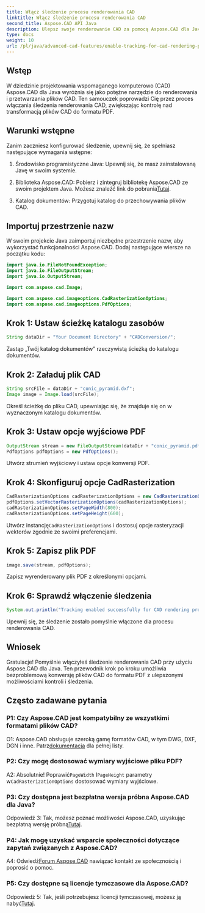 ```yaml
---
title: Włącz śledzenie procesu renderowania CAD
linktitle: Włącz śledzenie procesu renderowania CAD
second_title: Aspose.CAD API Java
description: Ulepsz swoje renderowanie CAD za pomocą Aspose.CAD dla Java. Postępuj zgodnie z naszym przewodnikiem krok po kroku, aby umożliwić śledzenie i poprawić jakość konwersji plików PDF.
type: docs
weight: 10
url: /pl/java/advanced-cad-features/enable-tracking-for-cad-rendering-process/
---
```

## Wstęp

W dziedzinie projektowania wspomaganego komputerowo (CAD) Aspose.CAD dla Java wyróżnia się jako potężne narzędzie do renderowania i przetwarzania plików CAD. Ten samouczek poprowadzi Cię przez proces włączania śledzenia renderowania CAD, zwiększając kontrolę nad transformacją plików CAD do formatu PDF.

## Warunki wstępne

Zanim zaczniesz konfigurować śledzenie, upewnij się, że spełniasz następujące wymagania wstępne:

1. Środowisko programistyczne Java: Upewnij się, że masz zainstalowaną Javę w swoim systemie.

2.  Biblioteka Aspose.CAD: Pobierz i zintegruj bibliotekę Aspose.CAD ze swoim projektem Java. Możesz znaleźć link do pobrania[Tutaj](https://releases.aspose.com/cad/java/).

3. Katalog dokumentów: Przygotuj katalog do przechowywania plików CAD.

## Importuj przestrzenie nazw

W swoim projekcie Java zaimportuj niezbędne przestrzenie nazw, aby wykorzystać funkcjonalności Aspose.CAD. Dodaj następujące wiersze na początku kodu:

```java
import java.io.FileNotFoundException;
import java.io.FileOutputStream;
import java.io.OutputStream;

import com.aspose.cad.Image;

import com.aspose.cad.imageoptions.CadRasterizationOptions;
import com.aspose.cad.imageoptions.PdfOptions;
```

## Krok 1: Ustaw ścieżkę katalogu zasobów

```java
String dataDir = "Your Document Directory" + "CADConversion/";
```

Zastąp „Twój katalog dokumentów” rzeczywistą ścieżką do katalogu dokumentów.

## Krok 2: Załaduj plik CAD

```java
String srcFile = dataDir + "conic_pyramid.dxf";
Image image = Image.load(srcFile);
```

Określ ścieżkę do pliku CAD, upewniając się, że znajduje się on w wyznaczonym katalogu dokumentów.

## Krok 3: Ustaw opcje wyjściowe PDF

```java
OutputStream stream = new FileOutputStream(dataDir + "conic_pyramid.pdf");
PdfOptions pdfOptions = new PdfOptions();
```

Utwórz strumień wyjściowy i ustaw opcje konwersji PDF.

## Krok 4: Skonfiguruj opcje CadRasterization

```java
CadRasterizationOptions cadRasterizationOptions = new CadRasterizationOptions();
pdfOptions.setVectorRasterizationOptions(cadRasterizationOptions);
cadRasterizationOptions.setPageWidth(800);
cadRasterizationOptions.setPageHeight(600);
```

 Utwórz instancję`CadRasterizationOptions` i dostosuj opcje rasteryzacji wektorów zgodnie ze swoimi preferencjami.

## Krok 5: Zapisz plik PDF

```java
image.save(stream, pdfOptions);
```

Zapisz wyrenderowany plik PDF z określonymi opcjami.

## Krok 6: Sprawdź włączenie śledzenia

```java
System.out.println("Tracking enabled successfully for CAD rendering process.");
```

Upewnij się, że śledzenie zostało pomyślnie włączone dla procesu renderowania CAD.

## Wniosek

Gratulacje! Pomyślnie włączyłeś śledzenie renderowania CAD przy użyciu Aspose.CAD dla Java. Ten przewodnik krok po kroku umożliwia bezproblemową konwersję plików CAD do formatu PDF z ulepszonymi możliwościami kontroli i śledzenia.

## Często zadawane pytania

### P1: Czy Aspose.CAD jest kompatybilny ze wszystkimi formatami plików CAD?

O1: Aspose.CAD obsługuje szeroką gamę formatów CAD, w tym DWG, DXF, DGN i inne. Patrz[dokumentacja](https://reference.aspose.com/cad/java/) dla pełnej listy.

### P2: Czy mogę dostosować wymiary wyjściowe pliku PDF?

 A2: Absolutnie! Poprawić`PageWidth` I`PageHeight` parametry w`CadRasterizationOptions` dostosować wymiary wyjściowe.

### P3: Czy dostępna jest bezpłatna wersja próbna Aspose.CAD dla Java?

 Odpowiedź 3: Tak, możesz poznać możliwości Aspose.CAD, uzyskując bezpłatną wersję próbną[Tutaj](https://releases.aspose.com/).

### P4: Jak mogę uzyskać wsparcie społeczności dotyczące zapytań związanych z Aspose.CAD?

 A4: Odwiedź[Forum Aspose.CAD](https://forum.aspose.com/c/cad/19) nawiązać kontakt ze społecznością i poprosić o pomoc.

### P5: Czy dostępne są licencje tymczasowe dla Aspose.CAD?

 Odpowiedź 5: Tak, jeśli potrzebujesz licencji tymczasowej, możesz ją nabyć[Tutaj](https://purchase.aspose.com/temporary-license/).